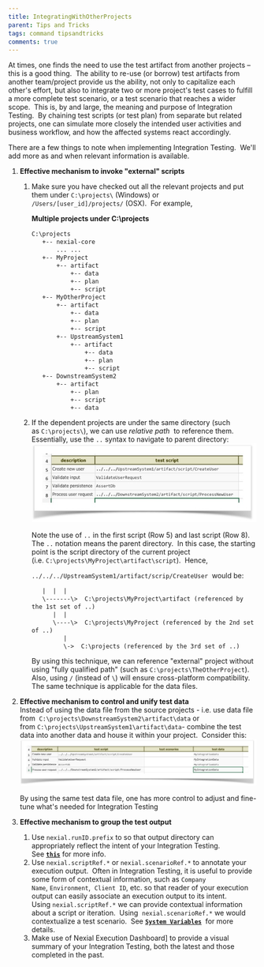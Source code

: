 ```yaml
---
title: IntegratingWithOtherProjects
parent: Tips and Tricks
tags: command tipsandtricks
comments: true
---
```


At times, one finds the need to use the test artifact from another projects – this is a good thing.  The ability to 
re-use (or borrow) test artifacts from another team/project provide us the ability, not only to capitalize each other's 
effort, but also to integrate two or more project's test cases to fulfill a more complete test scenario, or a test 
scenario that reaches a wider scope.  This is, by and large, the meaning and purpose of Integration Testing.  By 
chaining test scripts (or test plan) from separate but related projects, one can simulate more closely the intended 
user activities and business workflow, and how the affected systems react accordingly.

There are a few things to note when implementing Integration Testing.  We'll add more as and when relevant information 
is available.

1.  **Effective mechanism to invoke "external" scripts**
    1.  Make sure you have checked out all the relevant projects and put them under `C:\projects\` (Windows) or 
        `/Users/[user_id]/projects/` (OSX).  For example,<br/>
         
         **Multiple projects under C:\projects**
        
            C:\projects  
               +-- nexial-core  
                   ... ...  
               +-- MyProject  
                   +-- artifact  
                       +-- data  
                       +-- plan  
                       +-- script  
               +-- MyOtherProject  
                   +-- artifact  
                       +-- data  
                       +-- plan  
                       +-- script  
                   +-- UpstreamSystem1  
                       +-- artifact  
                           +-- data  
                           +-- plan  
                           +-- script  
               +-- DownstreamSystem2  
                   +-- artifact  
                       +-- plan  
                       +-- script  
                       +-- data
        
    2.  If the dependent projects are under the same directory (such as `C:\projects\`), we can use _relative path_ 
        to reference them.  Essentially, use the `..` syntax to navigate to parent directory:  
        ![](image/IntegratingWithOtherProjects_01.png)
        
        Note the use of `..` in the first script (Row 5) and last script (Row 8).  The `..` notation means the 
        parent directory.  In this case, the starting point is the script directory of the current project 
        (i.e. `C:\projects\MyProject\artifact\script`).  Hence,
        
        `../../../UpstreamSystem1/artifact/scrip/CreateUser`  would be:
                
	           |  |  |  
	           \-------\>  C:\projects\MyProject\artifact (referenced by the 1st set of ..)  
	              |  |  
	              \----\>  C:\projects\MyProject (referenced by the 2nd set of ..)  
	                 |  
	                 \->  C:\projects (referenced by the 3rd set of ..)
        
        By using this technique, we can reference "external" project without using "fully qualified path" 
        (such as `C:\projects\TheOtherProject`).  Also, using `/` (instead of `\`) will ensure cross-platform 
        compatibility.  The same technique is applicable for the data files.  

2.  **Effective mechanism to control and unify test data**  
    Instead of using the data file from the source projects - i.e. use data file from 
    `C:\projects\DownstreamSystem2\artifact\data` or from `C:\projects\UpstreamSystem1\artifact\data`- combine the 
    test data into another data and house it within your project.  Consider this:  
    ![](image/IntegratingWithOtherProjects_02.png)  
    
    By using the same test data file, one has more control to adjust and fine-tune what's needed for Integration Testing  
      
3.  **Effective mechanism to group the test output**  
    1. Use `nexial.runID.prefix` to so that output directory can appropriately reflect the intent of your 
       Integration Testing.  See **[`this`](../systemvars/index.html)** for more info.
    2. Use `nexial.scriptRef.*` or `nexial.scenarioRef.*` to annotate your execution output.  Often in Integration 
       Testing, it is useful to provide some form of contextual information, such as `Company Name`, `Environment`, 
       `Client ID`, etc. so that reader of your execution output can easily associate an execution output to its 
       intent.  Using `nexial.scriptRef.*` we can provide contextual information about a script or iteration.  Using 
       `nexial.scenarioRef.*` we would contextualize a test scenario.  See **[`System Variables`](../systemvars/index.html)** 
       for more details.
    3. Make use of Nexial Execution Dashboard] to provide a visual summary of your Integration Testing, both the 
       latest and those completed in the past.


